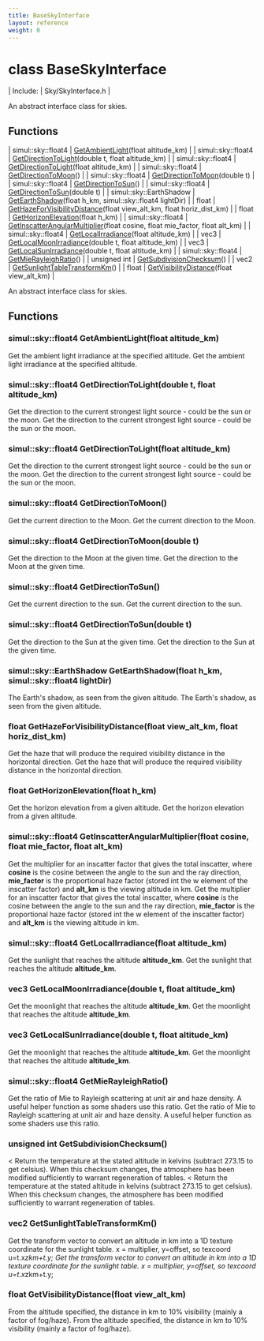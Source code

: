```yaml
---
title: BaseSkyInterface
layout: reference
weight: 0
---
```

class BaseSkyInterface
===

| Include: | Sky/SkyInterface.h |

An abstract interface class for skies.


Functions
---

| simul::sky::float4 | [GetAmbientLight](#GetAmbientLight)(float altitude_km) |
| simul::sky::float4 | [GetDirectionToLight](#GetDirectionToLight)(double t, float altitude_km) |
| simul::sky::float4 | [GetDirectionToLight](#GetDirectionToLight)(float altitude_km) |
| simul::sky::float4 | [GetDirectionToMoon](#GetDirectionToMoon)() |
| simul::sky::float4 | [GetDirectionToMoon](#GetDirectionToMoon)(double t) |
| simul::sky::float4 | [GetDirectionToSun](#GetDirectionToSun)() |
| simul::sky::float4 | [GetDirectionToSun](#GetDirectionToSun)(double t) |
| simul::sky::EarthShadow | [GetEarthShadow](#GetEarthShadow)(float h_km, simul::sky::float4 lightDir) |
| float | [GetHazeForVisibilityDistance](#GetHazeForVisibilityDistance)(float view_alt_km, float horiz_dist_km) |
| float | [GetHorizonElevation](#GetHorizonElevation)(float h_km) |
| simul::sky::float4 | [GetInscatterAngularMultiplier](#GetInscatterAngularMultiplier)(float cosine, float mie_factor, float alt_km) |
| simul::sky::float4 | [GetLocalIrradiance](#GetLocalIrradiance)(float altitude_km) |
| vec3 | [GetLocalMoonIrradiance](#GetLocalMoonIrradiance)(double t, float altitude_km) |
| vec3 | [GetLocalSunIrradiance](#GetLocalSunIrradiance)(double t, float altitude_km) |
| simul::sky::float4 | [GetMieRayleighRatio](#GetMieRayleighRatio)() |
| unsigned int | [GetSubdivisionChecksum](#GetSubdivisionChecksum)() |
| vec2 | [GetSunlightTableTransformKm](#GetSunlightTableTransformKm)() |
| float | [GetVisibilityDistance](#GetVisibilityDistance)(float view_alt_km) |

An abstract interface class for skies.
  


Functions
---

### <a name="GetAmbientLight"/>simul::sky::float4 GetAmbientLight(float altitude_km)
Get the ambient light irradiance at the specified altitude.
Get the ambient light irradiance at the specified altitude.

### <a name="GetDirectionToLight"/>simul::sky::float4 GetDirectionToLight(double t, float altitude_km)
Get the direction to the current strongest light source - could be the sun or the moon.
Get the direction to the current strongest light source - could be the sun or the moon.

### <a name="GetDirectionToLight"/>simul::sky::float4 GetDirectionToLight(float altitude_km)
Get the direction to the current strongest light source - could be the sun or the moon.
Get the direction to the current strongest light source - could be the sun or the moon.

### <a name="GetDirectionToMoon"/>simul::sky::float4 GetDirectionToMoon()
Get the current direction to the Moon.
Get the current direction to the Moon.

### <a name="GetDirectionToMoon"/>simul::sky::float4 GetDirectionToMoon(double t)
Get the direction to the Moon at the given time.
Get the direction to the Moon at the given time.

### <a name="GetDirectionToSun"/>simul::sky::float4 GetDirectionToSun()
Get the current direction to the sun.
Get the current direction to the sun.

### <a name="GetDirectionToSun"/>simul::sky::float4 GetDirectionToSun(double t)
Get the direction to the Sun at the given time.
Get the direction to the Sun at the given time.

### <a name="GetEarthShadow"/>simul::sky::EarthShadow GetEarthShadow(float h_km, simul::sky::float4 lightDir)
The Earth's shadow, as seen from the given altitude.
The Earth's shadow, as seen from the given altitude.

### <a name="GetHazeForVisibilityDistance"/>float GetHazeForVisibilityDistance(float view_alt_km, float horiz_dist_km)
Get the haze that will produce the required visibility distance in the horizontal direction.
Get the haze that will produce the required visibility distance in the horizontal direction.

### <a name="GetHorizonElevation"/>float GetHorizonElevation(float h_km)
Get the horizon elevation from a given altitude.
Get the horizon elevation from a given altitude.

### <a name="GetInscatterAngularMultiplier"/>simul::sky::float4 GetInscatterAngularMultiplier(float cosine, float mie_factor, float alt_km)
Get the multiplier for an inscatter factor that gives the total inscatter, where **cosine** is the cosine between
the angle to the sun and the ray direction, **mie_factor** is the proportional haze factor (stored int the w element of the inscatter factor)
and **alt_km** is the viewing altitude in km.
Get the multiplier for an inscatter factor that gives the total inscatter, where **cosine** is the cosine between
the angle to the sun and the ray direction, **mie_factor** is the proportional haze factor (stored int the w element of the inscatter factor)
and **alt_km** is the viewing altitude in km.

### <a name="GetLocalIrradiance"/>simul::sky::float4 GetLocalIrradiance(float altitude_km)
Get the sunlight that reaches the altitude **altitude_km**.
Get the sunlight that reaches the altitude **altitude_km**.

### <a name="GetLocalMoonIrradiance"/>vec3 GetLocalMoonIrradiance(double t, float altitude_km)
Get the moonlight that reaches the altitude **altitude_km**.
Get the moonlight that reaches the altitude **altitude_km**.

### <a name="GetLocalSunIrradiance"/>vec3 GetLocalSunIrradiance(double t, float altitude_km)
Get the moonlight that reaches the altitude **altitude_km**.
Get the moonlight that reaches the altitude **altitude_km**.

### <a name="GetMieRayleighRatio"/>simul::sky::float4 GetMieRayleighRatio()
Get the ratio of Mie to Rayleigh scattering at unit air and haze density. A useful helper function as some shaders use this ratio.
Get the ratio of Mie to Rayleigh scattering at unit air and haze density. A useful helper function as some shaders use this ratio.

### <a name="GetSubdivisionChecksum"/>unsigned int GetSubdivisionChecksum()
< Return the temperature at the stated altitude in kelvins (subtract 273.15 to get celsius).
When this checksum changes, the atmosphere has been modified sufficiently to warrant regeneration of tables.
< Return the temperature at the stated altitude in kelvins (subtract 273.15 to get celsius).
When this checksum changes, the atmosphere has been modified sufficiently to warrant regeneration of tables.

### <a name="GetSunlightTableTransformKm"/>vec2 GetSunlightTableTransformKm()
Get the transform vector to convert an altitude in km into a 1D texture coordinate for the sunlight table. x = multiplier, y=offset, so texcoord u=t.x*zkm+t.y;
Get the transform vector to convert an altitude in km into a 1D texture coordinate for the sunlight table. x = multiplier, y=offset, so texcoord u=t.x*zkm+t.y;

### <a name="GetVisibilityDistance"/>float GetVisibilityDistance(float view_alt_km)
From the altitude specified, the distance in km to 10% visibility (mainly a factor of fog/haze).
From the altitude specified, the distance in km to 10% visibility (mainly a factor of fog/haze).
